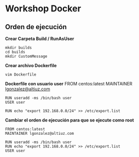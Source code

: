 # Workshop Docker 

## Orden de ejecución

**Crear Carpeta Build / RunAsUser**

    mkdir builds
    cd builds
    mkdir CustomMessage

**Crear archivo Dockerfile**

    vim Dockerfile

**Dockerfile con usuario user**
	FROM centos:latest
	MAINTAINER lgonzalez@altiuz.com

	RUN useradd -ms /bin/bash user
	USER user

	RUN echo "export 192.168.0.0/24" >> /etc/export.list

**Cambiar el orden de ejecución para que se ejecute como root**

	FROM centos:latest
	MAINTAINER lgonzalez@altiuz.com

	RUN useradd -ms /bin/bash user
	RUN echo "export 192.168.0.0/24" >> /etc/export.list
	USER user


